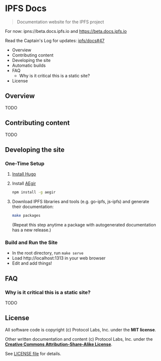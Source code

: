 # IPFS Docs

> Documentation website for the IPFS project

For now: ipns://beta.docs.ipfs.io and https://beta.docs.ipfs.io

Read the Captain's Log for updates: [ipfs/docs#47](https://github.com/ipfs/docs/issues/47)

- Overview
- Contributing content
- Developing the site
- Automatic builds
- FAQ
  - Why is it critical this is a static site?
- License


## Overview

TODO


## Contributing content

TODO


## Developing the site

### One-Time Setup

1. [Install Hugo](https://gohugo.io/)
2. Install [AEgir](https://www.npmjs.com/package/aegir)

    ```sh
    npm install -g aegir
    ```
    
3. Download IPFS libraries and tools (e.g. go-ipfs, js-ipfs) and generate their documentation:

    ```sh
    make packages
    ```
    
    (Repeat this step anytime a package with autogenerated documentation has a new release.)


### Build and Run the Site

* In the root directory, run `make serve`
* Load http://localhost:1313 in your web browser
* Edit and add things!


## FAQ

### Why is it critical this is a static site?

TODO


## License

All software code is copyright (c) Protocol Labs, Inc. under the **MIT license**.

Other written documentation and content (c) Protocol Labs, Inc. under the [**Creative Commons Attribution-Share-Alike License**](https://creativecommons.org/licenses/by/4.0/).

See [LICENSE file](./LICENSE) for details.
